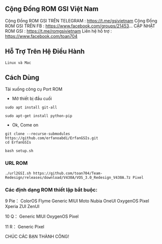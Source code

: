 ## Cộng Đồng ROM GSI Việt Nam 
Cộng Đồng ROM GSI TRÊN TELEGRAM : https://t.me/gsivietnam
Cộng Đồng ROM GSI TRÊN FB : https://www.facebook.com/groups/21453...
CẬP NHẬT ROM GSI : https://t.me/romgsivietnam
Liên hệ hỗ trợ : https://www.facebook.com/toan704

## Hỗ Trợ Trên Hệ Điều Hành
    Linux và Mac
## Cách Dùng
Tải xuống công cụ Port ROM
- Mở thiết bị đầu cuối
```
sudo apt install git-all
```
```
sudo apt-get install python-pip
```
- Ok, Come on 
```
git clone --recurse-submodules https://github.com/erfanoabdi/ErfanGSIs.git
cd ErfanGSIs
```
    bash setup.sh

### URL ROM 
```
./url2GSI.sh https://github.com/toan704/Team-Redesign/releases/download/V430A/VOS_3.0_Redesign_V430A.7z Pixel
```
### Các định dạng ROM thiết lập bắt buộc:
9 Pie：
ColorOS Flyme Generic MIUI Moto Nubia OneUI OxygenOS Pixel Xperia ZUI ZenUI

10 Q：
Generic MIUI OxygenOS Pixel

11 R：
Generic Pixel

CHÚC CÁC BẠN THÀNH CÔNG! 